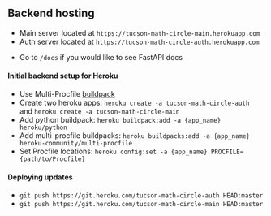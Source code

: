 ## Backend hosting
- Main server located at `https://tucson-math-circle-main.herokuapp.com`
- Auth server located at `https://tucson-math-circle-auth.herokuapp.com`
* Go to `/docs` if you would like to see FastAPI docs 

#### Initial backend setup for Heroku
- Use Multi-Procfile [buildpack](https://elements.heroku.com/buildpacks/heroku/heroku-buildpack-multi-procfile)
- Create two heroku apps: `heroku create -a tucson-math-circle-auth` and `heroku create -a tucson-math-circle-main`
- Add python buildpack: `heroku buildpack:add -a {app_name} heroku/python`
- Add multi-procfile buildpacks: `heroku buildpacks:add -a {app_name} heroku-community/multi-procfile`
- Set Procfile locations: `heroku config:set -a {app_name} PROCFILE={path/to/Procfile}`


#### Deploying updates
- `git push https://git.heroku.com/tucson-math-circle-auth HEAD:master`
- `git push https://git.heroku.com/tucson-math-circle-main HEAD:master`

